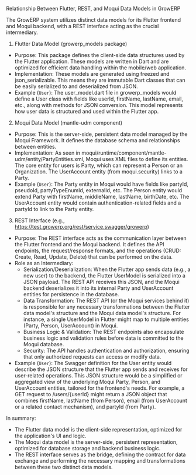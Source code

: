  Relationship Between Flutter, REST, and Moqui Data Models in GrowERP

  The GrowERP system utilizes distinct data models for its Flutter frontend and Moqui backend, with a REST interface
  acting as the crucial intermediary.


  1. Flutter Data Model (growerp_models package)
   * Purpose: This package defines the client-side data structures used by the Flutter application. These models are
     written in Dart and are optimized for efficient data handling within the mobile/web application.
   * Implementation: These models are generated using freezed and json_serializable. This means they are immutable Dart
     classes that can be easily serialized to and deserialized from JSON.
   * Example (`User`): The user_model.dart file in growerp_models would define a User class with fields like userId,
     firstName, lastName, email, etc., along with methods for JSON conversion. This model represents how user data is
     structured and used within the Flutter app.

  2. Moqui Data Model (mantle-udm component)
   * Purpose: This is the server-side, persistent data model managed by the Moqui Framework. It defines the database
     schema and relationships between entities.
   * Implementation: As seen in moqui/runtime/component/mantle-udm/entity/PartyEntities.xml, Moqui uses XML files to
     define its entities. The core entity for users is Party, which can represent a Person or an Organization. The
     UserAccount entity (from moqui.security) links to a Party.
   * Example (`User`): The Party entity in Moqui would have fields like partyId, pseudoId, partyTypeEnumId, externalId,
     etc. The Person entity would extend Party with firstName, middleName, lastName, birthDate, etc. The UserAccount
     entity would contain authentication-related fields and a partyId to link to the Party entity.

  3. REST Interface (e.g., https://test.growerp.org/rest/service.swagger/growerp)
   * Purpose: The REST interface acts as the communication layer between the Flutter frontend and the Moqui backend. It
     defines the API endpoints, the request/response formats, and the operations (CRUD: Create, Read, Update, Delete)
     that can be performed on the data.
   * Role as an Intermediary:
       * Serialization/Deserialization: When the Flutter app sends data (e.g., a new user) to the backend, the Flutter
         UserModel is serialized into a JSON payload. The REST API receives this JSON, and the Moqui backend deserializes
         it into its internal Party and UserAccount entities for persistence in the database.
       * Data Transformation: The REST API (or the Moqui services behind it) is responsible for any necessary
         transformations between the Flutter data model's structure and the Moqui data model's structure. For instance, a
         single UserModel in Flutter might map to multiple entities (Party, Person, UserAccount) in Moqui.
       * Business Logic & Validation: The REST endpoints also encapsulate business logic and validation rules before data
         is committed to the Moqui database.
       * Security: The API handles authentication and authorization, ensuring that only authorized requests can access or
         modify data.
   * Example (`User`): The Swagger definition for the User entity would describe the JSON structure that the Flutter app
     sends and receives for user-related operations. This JSON structure would be a simplified or aggregated view of the
     underlying Moqui Party, Person, and UserAccount entities, tailored for the frontend's needs. For example, a GET
     request to /users/{userId} might return a JSON object that combines firstName, lastName (from Person), email (from
     UserAccount or a related contact mechanism), and partyId (from Party).

  In summary:

   * The Flutter data model is the client-side representation, optimized for the application's UI and logic.
   * The Moqui data model is the server-side, persistent representation, optimized for database storage and backend
     business logic.
   * The REST interface serves as the bridge, defining the contract for data exchange and performing the necessary
     mapping and transformations between these two distinct data models.


